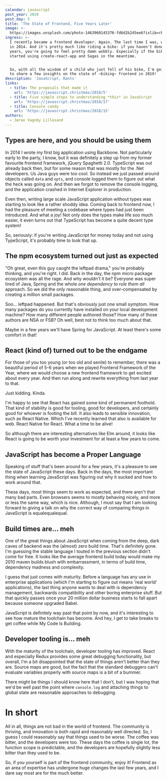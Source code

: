 ```yaml
---
calendar: javascript
post_year: 2019
post_day: 5
title: 'The State of Frontend, Five Years Later'
image: >-
  https://images.unsplash.com/photo-1463960145376-fd6d2b245ee6?ixlib=rb-1.2.1&ixid=eyJhcHBfaWQiOjEyMDd9&auto=format&fit=crop&w=1534&q=80
ingress: >-
  I recently became a frontend developer. Again. The last time I was, was back
  in 2014. And it's pretty much like riding a bike: if you haven't done it in 5
  years, you're going to feel pretty damn wobbly. Especially if the bikes
  started using create-react-app and Sagas in the meantime.


  So, with all the wisdom of a child who just fell of his bike, I'm going to try
  to share a few insights on the state of ~biking~ frontend in 2019!
description: 'JavaScript, Rants'
links:
  - title: The proposals that made it
    url: 'https://javascript.christmas/2018/5'
  - title: Five simple steps to understanding *this* in JavaScript
    url: 'https://javascript.christmas/2018/17'
  - title: Console candy
    url: 'https://javascript.christmas/2018/15'
authors:
  - Jøran Vagnby Lillesand
---
```

## Types are here, and you should be using them

In 2014 I wrote my first big application using Backbone. Not particularly early to the party, I know, but it was definitely a step up from my former favourite frontend framework, jQuery Spaghetti 2.0. TypeScript was out already back then, but for some reason that was mostly for the .Net developers. Us Java guys were too cool. So instead we just passed around objects called `data` and `opts`, and console logged them to figure out what the heck was going on. And then we forgot to remove the console logging, and the application crashed in Internet Explorer in production.

Even then, writing large scale JavaScript application without types was starting to look like a rather shoddy idea. Coming back to frontend now, I had the pleasure of meeting a codebase where types had just been introduced. And what a joy! Not only does the types make life soo much easier, it even turns out that TypeScript has become a quite decent type system!

So, seriously: if you're writing JavaScript for money today and not using TypeScript, it's probably time to look that up.


## The npm ecosystem turned out just as expected

"Oh great, even this guy caught the leftpad drama," you're probably thinking, and you're right. I did. Back in the day, the npm micro package ecosystem was all the rage. And why wouldn't it be? Everyone was super tired of Java, Spring and the whole _one dependency to rule them all_ approach. So we did the only reasonable thing, and over-compensated by creating a million small packages.

Soo… leftpad happened. But that's obviously just one small symptom. How many packages do you currently have installed on your local development machine? How many different people authored those? How many of those authors are NSA or FSB? Oh well, best not to think too much about that. 

Maybe in a few years we'll have Spring for JavaScript. At least there's some comfort in that!


## React (kind of) turned out to be the endgame

For those of you too young (or too old and senile) to remember, there was a beautiful period of 5-6 years when we played Frontend Framework of the Year, where we would choose a new frontend framework to get excited about every year. And then run along and rewrite everything from last year to that.

Just kidding. Kinda.

I'm happy to see that React has gained some kind of permanent foothold. That kind of stability is good for tooling, good for developers, and certainly good for whoever is footing the bill. It also leads to sensible innovation, such as React Native. Which I've recently learned that also is available for web. React Native for React. What a time to be alive!

So although there are interesting alternatives like Elm around, it looks like React is going to be worth your investment for at least a few years to come.


## JavaScript has become a Proper Language

Speaking of stuff that's been around for a few years, it's a pleasure to see the state of JavaScript these days. Back in the days, the most important thing when learning JavaScript was figuring out why it sucked and how to work around that. 

These days, most things seem to work as expected, and there aren't that many bad parts. Even browsers seems to mostly behaving nicely, and more or less the same way, which is nice. Although, I must say that I am looking forward to giving a talk on why the correct way of comparing things in JavaScript is equalequalequal.


## Build times are… meh

One of the great things about JavaScript when coming from the deep, dark caves of backend was the (almost) zero build time. That's definitely gone. I'm guessing the stable language I touted in the previous section didn't come for free. It looks like the average frontend build today would make my 2010 maven builds blush with embarrassment, in terms of build time, dependency madness and complexity. 

I guess that just comes with maturity. Before a language has any use in enterprise applications (which I'm starting to figure out means 'real world' applications), the last thing anyone wants to deal with is dependency management, backwards compatibility and other boring enterprise stuff. But that quickly passes once your 20 million dollar business starts to fall apart because someone upgraded Babel.

JavaScript is definitely way past that point by now, and it's interesting to see how mature the toolchain has become. And hey, I get to take breaks to get coffee while My Code Is Building.


## Developer tooling is… meh

With the maturity of the toolchain, developer tooling has improved. React and especially Redux provides some great debugging functionality, but overall, I'm a bit disappointed that the state of things aren't better than they are. Source maps are good, but the fact that the standard debuggers can't evaluate variables properly with source maps is a bit of a bummer.

There might be things I should know here that I don't, but I was hoping that we'd be well past the point where `console.log` and attaching things to global state are reasonable approaches to debugging.


# In short

All in all, things are not bad in the world of frontend. The community is thriving, and innovation is both rapid and reasonably well directed. So, I guess I could reasonably say that things used to be worse. The coffee was bitter, and the developers were too. These days the coffee is single lot, the function scope is predictable, and the developers are hopefully slightly less bitter than they used to be.

So, if you yourself is part of the frontend community, enjoy it! Frontend as an area of expertise has undergone huge changes the last few years, and I dare say most are for the much better. 
